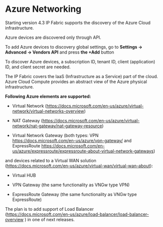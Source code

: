 # Azure Networking

Starting version 4.3 IP Fabric supports the discovery of the Azure Cloud
infrastructure.

Azure devices are discovered only through API.

To add Azure devices to discovery global settings, go to **Settings →
Advanced → Vendors API** and press **the +Add** button

To discover Azure devices, a subscription ID, tenant ID, client
(application) ID, and client secret are needed.

The IP Fabric covers the IaaS (Infrastructure as a Service) part of the
cloud. Azure Cloud Compute provides an abstract view of the Azure
physical infrastructure.

**Following Azure elements are supported:**

-   Virtual Network
    (<https://docs.microsoft.com/en-us/azure/virtual-network/virtual-networks-overview>)

-   NAT Gateway
    (<https://docs.microsoft.com/en-us/azure/virtual-network/nat-gateway/nat-gateway-resource>)

-   Virtual Network Gateway (both types: VPN
    <https://docs.microsoft.com/en-us/azure/vpn-gateway/> and
    ExpressRoute
    <https://docs.microsoft.com/en-us/azure/expressroute/expressroute-about-virtual-network-gateways>)

and devices related to a Virtual WAN solution
(<https://docs.microsoft.com/en-us/azure/virtual-wan/virtual-wan-about>):

-   Virtual HUB

-   VPN Gateway (the same functionality as VNGw type VPN)

-   ExpressRoute Gateway (the same functionality as VNGw type
    ExpressRoute)

The plan is to add support of Load Balancer
(<https://docs.microsoft.com/en-us/azure/load-balancer/load-balancer-overview>
) in one of next releases.
